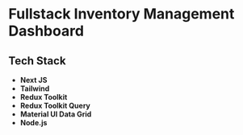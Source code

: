 # Fullstack Inventory Management Dashboard



## Tech Stack

- **Next JS**
- **Tailwind**
- **Redux Toolkit**
- **Redux Toolkit Query**
- **Material UI Data Grid**
- **Node.js**
